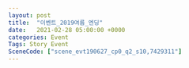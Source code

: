 ```yaml
---
layout: post
title:  "이벤트_2019여름_엔딩"
date:   2021-02-28 05:00:00 +0000
categories: Event
Tags: Story Event
SceneCode: ["scene_evt190627_cp0_q2_s10,7429311"]
---
```

